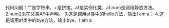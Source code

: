 代码问题
1.“”是字符串，+是拼接，af是实例化类，af.num是调用静态方法。
2.num2未在父类AF中声明。
3.这是调用af类中的hello方法，输出I am a；
4.这是调用af类中的bye方法，输出bye，I am a
